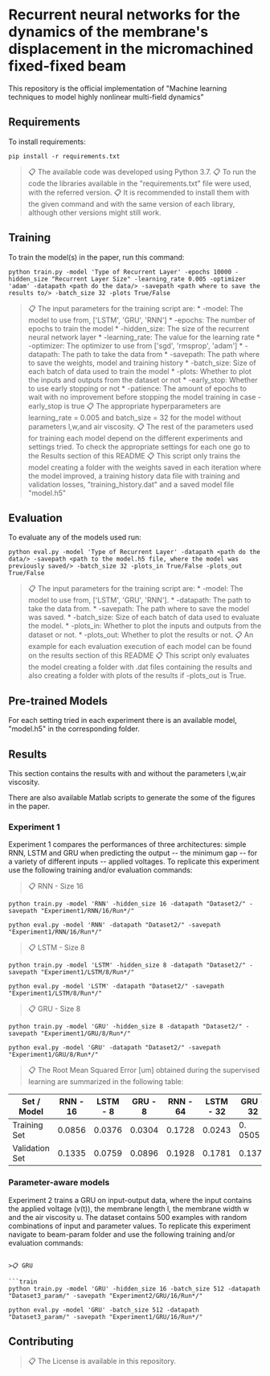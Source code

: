 # Recurrent neural networks for the dynamics of the membrane's displacement in the micromachined fixed-fixed beam 

This repository is the official implementation of "Machine learning techniques to model highly nonlinear multi-field dynamics"

## Requirements

To install requirements:

```setup
pip install -r requirements.txt
```

>📋  The available code was developed using Python 3.7.
>📋  To run the code the libraries available in the "requirements.txt" file were used, with the referred version.
>📋  It is recommended to install them with the given command and with the same version of each library, although other versions might still work.

## Training

To train the model(s) in the paper, run this command:

```train
python train.py -model 'Type of Recurrent Layer' -epochs 10000 -hidden_size "Recurrent Layer Size" -learning_rate 0.005 -optimizer 'adam' -datapath <path do the data/> -savepath <path where to save the results to/> -batch_size 32 -plots True/False
```
>📋 The input parameters for the training script are:
    * -model: The model to use from, ['LSTM', 'GRU', 'RNN']
    * -epochs: The number of epochs to train the model
    * -hidden_size: The size of the recurrent neural network layer
    * -learning_rate: The value for the learning rate
    * -optimizer: The optimizer to use from ['sgd', 'rmsprop', 'adam']
    * -datapath: The path to take the data from
    * -savepath: The path where to save the weights, model and training history
    * -batch_size: Size of each batch of data used to train the model
    * -plots: Whether to plot the inputs and outputs from the dataset or not
    * -early_stop: Whether to use early stopping or not
    * -patience: The amount of epochs to wait with no improvement before stopping the model training in case -early_stop is true
>📋 The appropriate hyperparameters are learning_rate = 0.005 and batch_size = 32 for the model without parameters l,w,and air viscosity.
>📋 The rest of the parameters used for training each model depend on the different experiments and settings tried. To check the appropriate settings for each one go to the Results section of this README
>📋 This script only trains the model creating a folder with the weights saved in each iteration where the model improved, a training history data file with training and validation losses, "training_history.dat" and a saved model file "model.h5"

## Evaluation

To evaluate any of the models used run:

```eval
python eval.py -model 'Type of Recurrent Layer' -datapath <path do the data/> -savepath <path to the model.h5 file, where the model was previously saved/> -batch_size 32 -plots_in True/False -plots_out True/False
```

>📋 The input parameters for the training script are:
    * -model: The model to use from, ['LSTM', 'GRU', 'RNN'].
    * -datapath: The path to take the data from.
    * -savepath: The path where to save the model was saved.
    * -batch_size: Size of each batch of data used to evaluate the model.
    * -plots_in: Whether to plot the inputs and outputs from the dataset or not.
    * -plots_out: Whether to plot the results or not.
>📋 An example for each evaluation execution of each model can be found on the results section of this README
>📋 This script only evaluates the model creating a folder with .dat files containing the results and also creating a folder with plots of the results if -plots_out is True.

## Pre-trained Models

For each setting tried in each experiment there is an available model, "model.h5" in the corresponding folder.

## Results

This section contains the results with and without the parameters l,w,air viscosity. 

There are also available Matlab scripts to generate the some of the figures in the paper.


### Experiment 1

Experiment 1 compares the performances of three architectures: simple RNN, LSTM and GRU when predicting the output -- the minimum gap -- for a variety of different inputs -- applied voltages.
To replicate this experiment use the following training and/or evaluation commands:

>📋 RNN - Size 16

```train
python train.py -model 'RNN' -hidden_size 16 -datapath "Dataset2/" -savepath "Experiment1/RNN/16/Run*/"
```
```eval
python eval.py -model 'RNN' -datapath "Dataset2/" -savepath "Experiment1/RNN/16/Run*/"
```

>📋 LSTM - Size 8

```train
python train.py -model 'LSTM' -hidden_size 8 -datapath "Dataset2/" -savepath "Experiment1/LSTM/8/Run*/"
```
```eval
python eval.py -model 'LSTM' -datapath "Dataset2/" -savepath "Experiment1/LSTM/8/Run*/"
```

>📋 GRU - Size 8

```train
python train.py -model 'GRU' -hidden_size 8 -datapath "Dataset2/" -savepath "Experiment1/GRU/8/Run*/"
```
```eval
python eval.py -model 'GRU' -datapath "Dataset2/" -savepath "Experiment1/GRU/8/Run*/"
```


>📋 The Root Mean Squared Error [um] obtained during the supervised learning are summarized in the following table:

| Set / Model      |  RNN - 16  | LSTM - 8   |  GRU - 8   |  RNN - 64  | LSTM - 32  |  GRU - 32  | 
| ---------------- | ---------- | ---------- | ---------- | ---------- | ---------- | ---------- |
| Training Set     |  0.0856    | 0.0376     | 0.0304     |  0.1728    | 0.0243     |  0. 0505   |
| Validation Set   |  0.1335    | 0.0759     | 0.0896     |  0.1928    | 0.1781     |  0.1378    |


### Parameter-aware models

Experiment 2 trains a GRU on input-output data, where the input contains the applied voltage (v(t)), the membrane length l, 
the membrane width w and the air viscosity u. The dataset contains 500 examples with random combinations of input and parameter values. 
To replicate this experiment navigate to beam-param folder and use the following training and/or evaluation commands:   

```

>📋 GRU 

```train
python train.py -model 'GRU' -hidden_size 16 -batch_size 512 -datapath "Dataset3_param/" -savepath "Experiment2/GRU/16/Run*/"
```
```eval
python eval.py -model 'GRU' -batch_size 512 -datapath "Dataset3_param/" -savepath "Experiment1/GRU/16/Run*/"
```


## Contributing

>📋  The License is available in this repository.